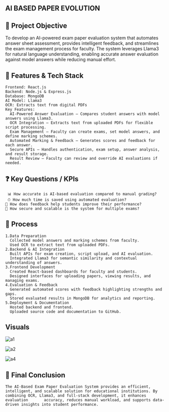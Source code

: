 ## AI BASED PAPER EVOLUTION
## 📌 Project Objective
  To develop an AI-powered exam paper evaluation system that automates answer sheet assessment, provides intelligent feedback, and streamlines the exam management process for faculty.
  The system leverages Llama3 for natural language understanding, enabling accurate answer evaluation against model answers while reducing manual effort.
## 📂 Features & Tech Stack
    Frontend: React.js
    Backend: Node.js & Express.js
    Database: MongoDB
    AI Model: Llama3
    OCR: Extracts text from digital PDFs
    Key Features:
      AI-Powered Answer Evaluation – Compares student answers with model answers using Llama3.
      OCR Integration – Extracts text from uploaded PDFs for flexible script processing.
      Exam Management – Faculty can create exams, set model answers, and define marking schemes.
      Automated Marking & Feedback – Generates scores and feedback for each answer.
      Secure APIs – Handles authentication, exam setup, answer analysis, and result storage.
      Result Review – Faculty can review and override AI evaluations if needed.
 ## ❓ Key Questions / KPIs
     📊 How accurate is AI-based evaluation compared to manual grading?
     ⏱ How much time is saved using automated evaluation?
    🧾 How does feedback help students improve their performance?
    🔐 How secure and scalable is the system for multiple exams?
## 🔧 Process
    1.Data Preparation
      Collected model answers and marking schemes from faculty.
      Used OCR to extract text from uploaded PDFs.
    2.Backend & AI Integration
      Built APIs for exam creation, script upload, and AI evaluation.
      Integrated Llama3 for semantic similarity and contextual understanding of answers.
    3.Frontend Development
      Created React-based dashboards for faculty and students.
      Designed interfaces for uploading papers, viewing results, and managing exams.
    4.Evaluation & Feedback
      Generated automated scores with feedback highlighting strengths and gaps.
      Stored evaluated results in MongoDB for analytics and reporting.
    5.Deployment & Documentation
      Hosted backend and frontend.
      Uploaded source code and documentation to GitHub.
## Visuals
![a1](https://github.com/user-attachments/assets/b5b4f4cc-6fdd-4a1b-b98c-7f1e913612c9)

![a2](https://github.com/user-attachments/assets/3ce86608-0343-4fc0-9733-64392d78ce51)



![a4](https://github.com/user-attachments/assets/8925cd37-6bf0-4dea-a6c9-39638aa16d14)




## 🏁 Final Conclusion
    The AI-Based Exam Paper Evaluation System provides an efficient, intelligent, and scalable solution for educational institutions. By combining OCR, Llama3, and full-stack development, it enhances evaluation       accuracy, reduces manual workload, and supports data-driven insights into student performance.


